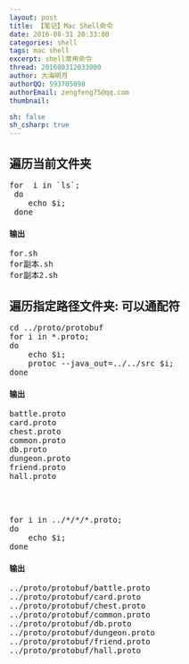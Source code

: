 ```yaml
---
layout: post
title: 【笔记】Mac Shell命令
date: 2016-08-31 20:33:00
categories: shell
tags: mac shell
excerpt: shell常用命令
thread: 201608312033000
author: 大海明月
authorQQ: 593705098
authorEmail: zengfeng75@qq.com
thumbnail:

sh: false
sh_csharp: true
---
```


<h2 class="nav1">遍历当前文件夹</h2>


<pre>
for  i in `ls`;
 do
    echo $i;
 done
</pre>

<h4>输出</h4>
<pre>
for.sh
for副本.sh
for副本2.sh
</pre>



<h2 class="nav1">遍历指定路径文件夹: 可以通配符</h2>

<pre>
cd ../proto/protobuf
for i in *.proto;
do
	echo $i;
	protoc --java_out=../../src $i;
done
</pre>

<h4>输出</h4>
<pre>
battle.proto
card.proto
chest.proto
common.proto
db.proto
dungeon.proto
friend.proto
hall.proto
</pre>

<br>
<br>

<pre>
for i in ../*/*/*.proto;
do
	echo $i;
done
</pre>

<h4>输出</h4>
<pre>
../proto/protobuf/battle.proto
../proto/protobuf/card.proto
../proto/protobuf/chest.proto
../proto/protobuf/common.proto
../proto/protobuf/db.proto
../proto/protobuf/dungeon.proto
../proto/protobuf/friend.proto
../proto/protobuf/hall.proto
</pre>